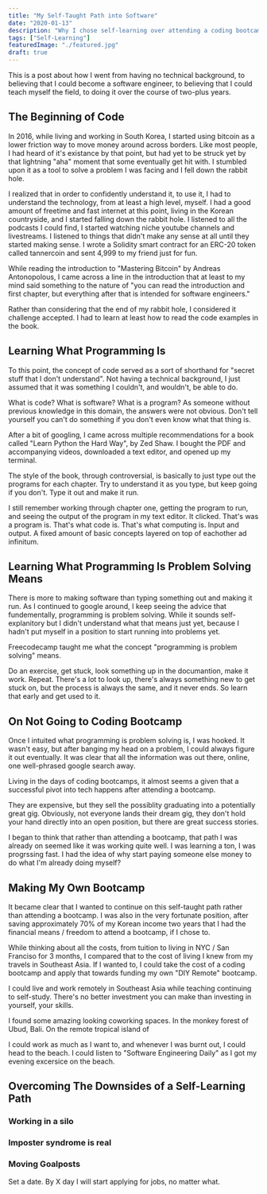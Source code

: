```yaml
---
title: "My Self-Taught Path into Software"
date: "2020-01-13"
description: "Why I chose self-learning over attending a coding bootcamp."
tags: ["Self-Learning"]
featuredImage: "./featured.jpg"
draft: true
---
```


This is a post about how I went from having no technical background, to believing that I could become a software engineer, to believing that I could
teach myself the field, to doing it over the course of two-plus years.

<!--
- How I started
- Why I believed I could as a non technical person
-->

<!-- ![Hacheong Sea](hacheong-sea.jpg) -->

## The Beginning of Code

In 2016, while living and working in South Korea, I started using bitcoin as a lower friction way to move money around across borders. Like most people, I had heard of it's existance by that point, but had yet to be struck yet by that lightning "aha" moment that some eventually get hit with. I stumbled upon it as a tool to solve a problem I was facing and I fell down the rabbit hole.

I realized that in order to confidently understand it, to use it, I had to understand the technology, from at least a high level, myself. I had a good amount of freetime and fast internet at this point, living in the Korean countryside, and I started falling down the rabbit hole. I listened to all the podcasts I could find, I started watching niche youtube channels and livestreams. I listened to things that didn't make any sense at all until they started making sense. I wrote a Solidity smart contract for an ERC-20 token called tannercoin and sent 4,999 to my friend just for fun.

While reading the introduction to "Mastering Bitcoin" by Andreas Antonopolous, I came across a line in the introduction that at least to my mind said something to the nature of "you can read the introduction and first chapter, but everything after that is intended for software engineers."

Rather than considering that the end of my rabbit hole, I considered it challenge accepted. I had to learn at least how to read the code examples in the book.

<!-- ![Hacheong Monestary](hacheong-monestary.jpg) -->

## Learning What Programming Is

To this point, the concept of code served as a sort of shorthand for "secret stuff that I don't understand".
Not having a technical background, I just assumed that it was something I couldn't, and wouldn't, be able to do.

What is code? What is software? What is a program? As someone without previous knowledge in this domain, the answers were not obvious. Don't tell yourself you can't do something if you don't even know what that thing is.

After a bit of googling, I came across multiple recommendations for a book called "Learn Python the Hard Way", by Zed Shaw. I bought the PDF and accompanying videos, downloaded a text editor, and opened up my terminal.

The style of the book, through controversial, is basically to just type out the programs for each chapter. Try to understand it as you type, but keep going if you don't. Type it out and make it run.

I still remember working through chapter one, getting the program to run, and seeing the output of the program in my text editor. It clicked. That's was a program is. That's what code is. That's what computing is. Input and output. A fixed amount of basic concepts layered on top of eachother ad infinitum.

<!-- ![Hacheong Sunset](hacheong-sunset.jpg) -->

## Learning What Programming Is Problem Solving Means

There is more to making software than typing something out and making it run. As I continued to google around, I keep seeing the advice that fundementally, programming is problem solving. While it sounds self-explanitory but I didn't understand what that means just yet, because I hadn't put myself in a position to start running into problems yet.

Freecodecamp taught me what the concept "programming is problem solving" means.

Do an exercise, get stuck, look something up in the documantion, make it work. Repeat. There's a lot to look up, there's always something new to get stuck on, but the process is always the same, and it never ends. So learn that early and get used to it.

## On Not Going to Coding Bootcamp

Once I intuited what programming is problem solving is, I was hooked. It wasn't easy, but after banging my head on a problem, I could always figure it out eventually. It was clear that all the information was out there, online, one well-phrased google search away.

Living in the days of coding bootcamps, it almost seems a given that a successful pivot into tech happens after attending a bootcamp.

They are expensive, but they sell the possiblity graduating into a potentially great gig. Obviously, not everyone lands their dream gig, they don't hold your hand directly into an open position, but there are great success stories.

I began to think that rather than attending a bootcamp, that path I was already on seemed like it was working quite well. I was learning a ton, I was progrssing fast. I had the idea of why start paying someone else money to do what I'm already doing myself?

## Making My Own Bootcamp

It became clear that I wanted to continue on this self-taught path rather than attending a bootcamp. I was also in the very fortunate position, after saving approximately 70% of my Korean income two years that I had the financial means / freedom to attend a bootcamp, if I chose to.

While thinking about all the costs, from tuition to living in NYC / San Franciso for 3 months, I compared that to the cost of living I knew from my travels in Southeast Asia. If I wanted to, I could take the cost of a coding bootcamp and apply that towards funding my own "DIY Remote" bootcamp.

I could live and work remotely in Southeast Asia while teaching continuing to self-study. There's no better investment you can make than investing in yourself, your skills.

I found some amazing looking coworking spaces. In the monkey forest of Ubud, Bali. On the remote tropical island of

I could work as much as I want to, and whenever I was burnt out, I could head to the beach. I could listen to "Software Engineering Daily" as I got my evening excersice on the beach.

## Overcoming The Downsides of a Self-Learning Path

### Working in a silo

### Imposter syndrome is real

### Moving Goalposts

Set a date. By X day I will start applying for jobs, no matter what.
